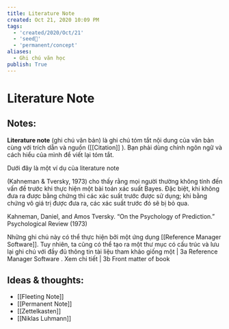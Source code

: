 ```yaml
---
title: Literature Note
created: Oct 21, 2020 10:09 PM
tags:
  - 'created/2020/Oct/21'
  - 'seed🥜'
  - 'permanent/concept'
aliases:
  - Ghi chú văn học
publish: True
---
```

# Literature Note

## Notes:
**Literature note** (ghi chú văn bản) là ghi chú tóm tắt nội dung của văn bản cùng với trích dẫn và nguồn ([[Citation]] ). Bạn phải dùng chính ngôn ngữ và cách hiểu của mình để viết lại tóm tắt.

Dưới đây là một ví dụ của literature note

(Kahneman & Tversky, 1973) cho thấy rằng mọi người thường không tính đến vấn đề trước khi thực hiện một bài toán xác suất Bayes. Đặc biệt, khi không đưa ra được bằng chứng thì các xác suất trước được sử dụng; khi bằng chứng vô giá trị được đưa ra, các xác suất trước đó sẽ bị bỏ qua.

Kahneman, Daniel, and Amos Tversky. “On the Psychology of Prediction.” Psychological Review (1973)

Những ghi chú này có thể thực hiện bởi một ứng dụng [[Reference Manager Software]]. Tuy nhiên, ta cũng có thể tạo ra một thư mục có cấu trúc và lưu lại ghi chú với đầy đủ thông tin tài liệu tham khảo giống một | 3a Reference Manager Software . Xem chi tiết | 3b Front matter of book

## Ideas & thoughts:
- [[Fleeting Note]]
- [[Permanent Note]]
- [[Zettelkasten]]
- [[Niklas Luhmann]]
